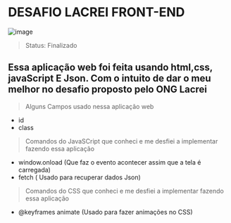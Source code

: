 <h1>DESAFIO LACREI FRONT-END</h1>

![image](https://user-images.githubusercontent.com/82838288/191115250-7e95536c-f288-4e7a-87aa-3a2c760ee630.png)


>Status: Finalizado

## Essa aplicação web foi feita usando html,css, javaScript E Json. Com o intuito de dar o meu melhor no desafio proposto pelo ONG Lacrei

>Alguns Campos usado nessa aplicação web

+ id
+ class

> Comandos do JavaSCript que conheci e me desfiei a implementar fazendo essa aplicação
+ window.onload (Que faz o evento acontecer assim que a tela é carregada)
+ fetch ( Usado para recuperar dados Json)

>Comandos do CSS que conheci e me desfiei a implementar fazendo essa aplicação
+ @keyframes animate (Usado para fazer animações no CSS)
